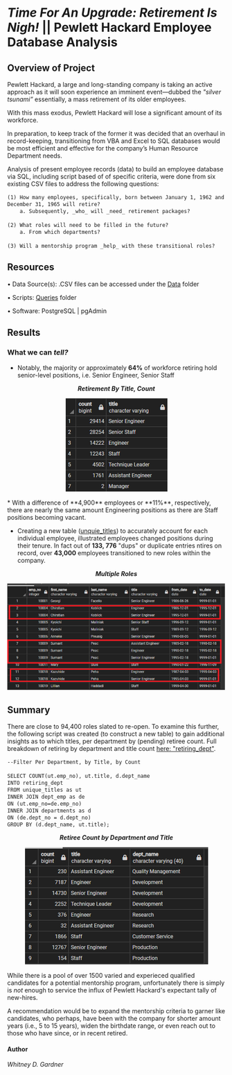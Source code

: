 # _Time For An Upgrade: Retirement Is *Nigh*!_ || Pewlett Hackard Employee Database Analysis

## Overview of Project

Pewlett Hackard, a large and long-standing company is taking an active approach as it will soon experience an imminent event—dubbed the _"silver tsunami”_ essentially, a mass retirement of its older employees. 

With this mass exodus, Pewlett Hackard will lose a significant amount of its workforce. 

In preparation, to keep track of the former it was decided that an overhaul in record-keeping, transitioning from VBA and Excel to SQL databases would be most efficient and effective for the company’s Human Resource Department needs. 

Analysis of present employee records (data) to build an employee database via SQL, including script based of of specific  criteria, were done from six existing CSV files to address the following questions:

    (1) How many employees, specifically, born between January 1, 1962 and December 31, 1965 will retire?  
        a. Subsequently, _who_ will _need_ retirement packages?

    (2) What roles will need to be filled in the future? 
        a. From which departments? 

    (3) Will a mentorship program _help_ with these transitional roles?

## Resources

• Data Source(s): .CSV files can be accessed under the [Data](https://github.com/SoWhitIs/pewlett-hackard-analysis/tree/main/data) folder

• Scripts: [Queries](https://github.com/SoWhitIs/pewlett-hackard-analysis/tree/main/queries) folder

• Software: PostgreSQL | pgAdmin

## Results

### What we can _tell?_
* Notably, the majority or approximately **64%** of workforce retiring hold senior-level positions, i.e. Senior Engineer, Senior Staff 
<p align="center">
  <i><b> Retirement By Title, Count</b></i> 
 </p>
<p align="center">
  <img src="additionalresources/retirement_titles.png"/>
</p>
* With a difference of **4,900** employees or **11%**, respectively, there are nearly the same amount Engineering positions as there are Staff positions becoming vacant. 

* Creating a new table ([unquie_titles](data/unique_titles.csv)) to accurately  account for each individual employee, illustrated employees changed positions during their tenure. In fact out of **133, 776** "dups" or duplicate entries ntires on record, over **43,000** employees transitioned to new roles within the company. 
<p align="center">
  <i><b> Multiple Roles</b></i> 
 </p>
<p align="center">
  <img src="additionalresources/retirement_duplicates_multi_roles_.png"/>
</p>

 
## Summary 

There are close to 94,400 roles slated to re-open. To examine this further, the following script was created (to construct a new table) to gain additional insights as to which titles, per department by (pending) retiree count. Full breakdown of retiring by department and title count [here: "retiring_dept"](data/_retiring_dept.csv). 

    --Filter Per Department, by Title, by Count

    SELECT COUNT(ut.emp_no), ut.title, d.dept_name 
    INTO retiring_dept
    FROM unique_titles as ut
    INNER JOIN dept_emp as de
    ON (ut.emp_no=de.emp_no)
    INNER JOIN departments as d
    ON (de.dept_no = d.dept_no)
    GROUP BY (d.dept_name, ut.title);

<p align="center">
  <i><b> Retiree Count by Department and Title</b></i> 
 </p>
<p align="center">
  <img src="additionalresources/count_by_title_dept.png"/>

While there is a pool of over 1500 varied and experieced qualified candidates for a potential mentorship program, unfortunately there is simply is _not_ enough to service the influx of Pewlett Hackard's expectant tally of new-hires. 
 
A recommendation would be to expand the mentorship criteria to garner like candidates, who perhaps, have been with the company for shorter amount years (i.e., 5 to 15 years), widen the birthdate range, or even reach out to those who have since, or in recent retired. 

#### Author

_Whitney D. Gardner_